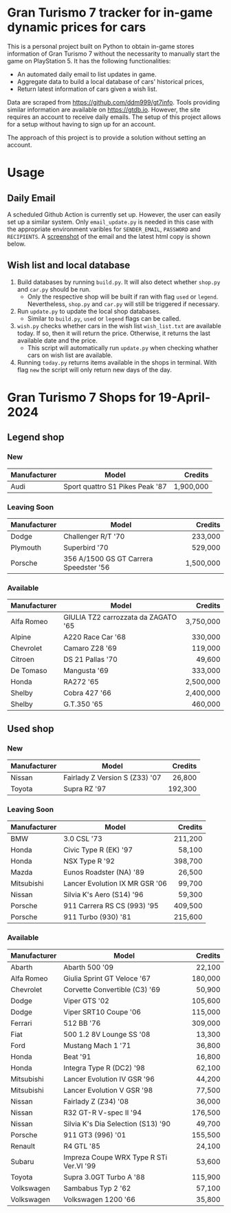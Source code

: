 # Gran Turismo 7 tracker for in-game dynamic prices for cars

This is a personal project built on Python to obtain in-game stores information of Gran Turismo 7 without the necessarity to manually start the game on PlayStation 5. It has the following functionalities:

- An automated daily email to list updates in game.
- Aggregate data to build a local database of cars' historical prices,
- Return latest information of cars given a wish list.

Data are scraped from https://github.com/ddm999/gt7info. Tools providing similar information are available on https://gtdb.io. However, the site requires an account to receive daily emails. The setup of this project allows for a setup without having to sign up for an account.

The approach of this project is to provide a solution without setting an account.

# Usage

## Daily Email

A scheduled Github Action is currently set up. However, the user can easily set up a similar system. Only `email_update.py` is needed in this case with the appropriate environment varibles for `SENDER_EMAIL`, `PASSWORD` and `RECIPIENTS`. A [screenshot](https://raw.githubusercontent.com/marcohoucheng/Gran-Turismo-7-Price-Tracker/main/data/email_screenshot.png) of the email and the latest html copy is shown below.

## Wish list and local database

1. Build databases by running `build.py`. It will also detect whether `shop.py` and `car.py` should be run.
    - Only the respective shop will be built if ran with flag `used` or `legend`. Nevertheless, `shop.py` and `car.py` will still be triggered if necessary.
2. Run `update.py` to update the local shop databases.
    - Similar to `build.py`, `used` or `legend` flags can be called.
3. `wish.py` checks whether cars in the wish list `wish_list.txt` are available today. If so, then it will return the price. Otherwise, it returns the last available date and the price.
    - This script will automatically run `update.py` when checking whather cars on wish list are available.
4. Running `today.py` returns items available in the shops in terminal. With flag `new` the script will only return new days of the day.


# Gran Turismo 7 Shops for 19-April-2024



## Legend shop

### New
 | Manufacturer | Model | Credits |
 | --- | --- | --: |
|Audi|Sport quattro S1 Pikes Peak '87|1,900,000|

### Leaving Soon
 | Manufacturer | Model | Credits |
 | --- | --- | --: |
|Dodge|Challenger R/T '70|233,000|
|Plymouth|Superbird '70|529,000|
|Porsche|356 A/1500 GS GT Carrera Speedster '56|1,500,000|

### Available
 | Manufacturer | Model | Credits |
 | --- | --- | --: |
|Alfa Romeo|GIULIA TZ2 carrozzata da ZAGATO '65|3,750,000|
|Alpine|A220 Race Car '68|330,000|
|Chevrolet|Camaro Z28 '69|119,000|
|Citroen|DS 21 Pallas '70|49,600|
|De Tomaso|Mangusta '69|333,000|
|Honda|RA272 '65|2,500,000|
|Shelby|Cobra 427 '66|2,400,000|
|Shelby|G.T.350 '65|460,000|


## Used shop

### New
 | Manufacturer | Model | Credits |
 | --- | --- | --: |
|Nissan|Fairlady Z Version S (Z33) '07|26,800|
|Toyota|Supra RZ '97|192,300|

### Leaving Soon
 | Manufacturer | Model | Credits |
 | --- | --- | --: |
|BMW|3.0 CSL '73|211,200|
|Honda|Civic Type R (EK) '97|58,100|
|Honda|NSX Type R '92|398,700|
|Mazda|Eunos Roadster (NA) '89|26,500|
|Mitsubishi|Lancer Evolution IX MR GSR '06|99,700|
|Nissan|Silvia K's Aero (S14) '96|59,300|
|Porsche|911 Carrera RS CS (993) '95|409,500|
|Porsche|911 Turbo (930) '81|215,600|

### Available
 | Manufacturer | Model | Credits |
 | --- | --- | --: |
|Abarth|Abarth 500 '09|22,100|
|Alfa Romeo|Giulia Sprint GT Veloce '67|180,000|
|Chevrolet|Corvette Convertible (C3) '69|50,900|
|Dodge|Viper GTS '02|105,600|
|Dodge|Viper SRT10 Coupe '06|115,000|
|Ferrari|512 BB '76|309,000|
|Fiat|500 1.2 8V Lounge SS '08|13,300|
|Ford|Mustang Mach 1 '71|36,800|
|Honda|Beat '91|16,800|
|Honda|Integra Type R (DC2) '98|62,100|
|Mitsubishi|Lancer Evolution IV GSR '96|44,200|
|Mitsubishi|Lancer Evolution V GSR '98|77,500|
|Nissan|Fairlady Z (Z34) '08|36,000|
|Nissan|R32 GT-R V-spec II '94|176,500|
|Nissan|Silvia K's Dia Selection (S13) '90|49,700|
|Porsche|911 GT3 (996) '01|155,500|
|Renault|R4 GTL '85|24,100|
|Subaru|Impreza Coupe WRX Type R STi Ver.VI '99|53,600|
|Toyota|Supra 3.0GT Turbo A '88|115,900|
|Volkswagen|Sambabus Typ 2 '62|57,100|
|Volkswagen|Volkswagen 1200 '66|35,800|

